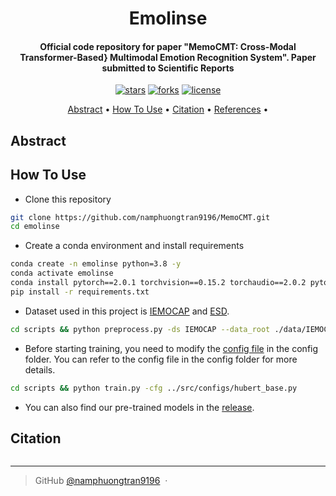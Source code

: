 
<h1 align="center">
  Emolinse
  <br>
</h1>

<h4 align="center">Official code repository for paper "MemoCMT: Cross-Modal Transformer-Based} Multimodal Emotion Recognition System". Paper submitted to <a href="Scientific Reports"></a> Scientific Reports</h4>

<p align="center">
<a href=""><img src="https://img.shields.io/github/stars/namphuongtran9196/memocmt?" alt="stars"></a>
<a href=""><img src="https://img.shields.io/github/forks/namphuongtran9196/memocmt?" alt="forks"></a>
<a href=""><img src="https://img.shields.io/github/license/namphuongtran9196/memocmt?" alt="license"></a>
</p>

<p align="center">
  <a href="#abstract">Abstract</a> •
  <a href="#how-to-use">How To Use</a> •
  <a href="#citation">Citation</a> •
  <a href="#references">References</a> •
</p>

## Abstract
> 

## How To Use
- Clone this repository 
```bash
git clone https://github.com/namphuongtran9196/MemoCMT.git 
cd emolinse
```
- Create a conda environment and install requirements
```bash
conda create -n emolinse python=3.8 -y
conda activate emolinse
conda install pytorch==2.0.1 torchvision==0.15.2 torchaudio==2.0.2 pytorch-cuda=11.8 -c pytorch -c nvidia
pip install -r requirements.txt
```

- Dataset used in this project is [IEMOCAP](https://sail.usc.edu/iemocap/iemocap_release.htm) and [ESD](https://hltsingapore.github.io/ESD/). 

```bash
cd scripts && python preprocess.py -ds IEMOCAP --data_root ./data/IEMOCAP_full_release
```

- Before starting training, you need to modify the [config file](./src/configs/base.py) in the config folder. You can refer to the config file in the config folder for more details.

```bash
cd scripts && python train.py -cfg ../src/configs/hubert_base.py
```

- You can also find our pre-trained models in the [release](https://github.com/namphuongtran9196/emolinse/releases).

## Citation
```bibtex

```
---

> GitHub [@namphuongtran9196](https://github.com/namphuongtran9196) &nbsp;&middot;&nbsp;
